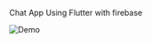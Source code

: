 
Chat App Using Flutter with firebase

![Demo](https://github.com/manojmaurya17/images/blob/master/gifmaker_20200622111400.gif)
